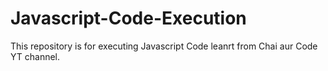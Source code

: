 # Javascript-Code-Execution
This repository is for executing Javascript Code leanrt from Chai aur Code YT channel.
